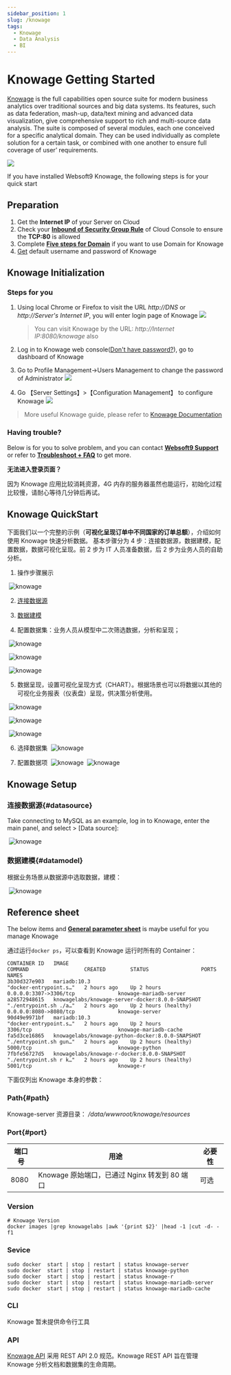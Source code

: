 ```yaml
---
sidebar_position: 1
slug: /knowage
tags:
  - Knowage
  - Data Analysis
  - BI
---
```


# Knowage Getting Started

[Knowage](https://www.knowage-suite.com) is the full capabilities open source suite for modern business analytics over traditional sources and big data systems. Its features, such as data federation, mash-up, data/text mining and advanced data visualization, give comprehensive support to rich and multi-source data analysis. The suite is composed of several modules, each one conceived for a specific analytical domain. They can be used individually as complete solution for a certain task, or combined with one another to ensure full coverage of user’ requirements.

![](https://libs.websoft9.com/Websoft9/DocsPicture/en/knowage/knowage-gui-websoft9.png)

If you have installed Websoft9 Knowage, the following steps is for your quick start

## Preparation

1. Get the **Internet IP** of your Server on Cloud
2. Check your **[Inbound of Security Group Rule](./administrator/firewall#security)** of Cloud Console to ensure the **TCP:80** is allowed
3. Complete **[Five steps for Domain](./administrator/domain_step)** if you want to use Domain for Knowage
4. [Get](./user/credentials) default username and password of Knowage

## Knowage Initialization

### Steps for you

1. Using local Chrome or Firefox to visit the URL *http://DNS* or *http://Server's Internet IP*, you will enter login page of Knowage
   ![](https://libs.websoft9.com/Websoft9/DocsPicture/en/knowage/knowage-login-websoft9.png)

   > You can visit Knowage by the URL: *http://Internet IP:8080/knowage* also

2. Log in to Knowage web console([Don't have password?](./user/credentials)), go to dashboard of Knowage 

3. Go to  Profile Management->Users Management to change the password of Administrator
   ![](https://libs.websoft9.com/Websoft9/DocsPicture/en/knowage/knowage-changepw-websoft9.png)

4. Go 【Server Settings】>【Configuration Management】 to configure Knowage
  ![](https://libs.websoft9.com/Websoft9/DocsPicture/en/knowage/knowage-confmanagement-websoft9.png)

> More useful Knowage guide, please refer to [Knowage Documentation](https://knowage-suite.readthedocs.io/)

### Having trouble?

Below is for you to solve problem, and you can contact **[Websoft9 Support](./helpdesk)** or refer to **[Troubleshoot + FAQ](./faq#setup)** to get more.  

**无法进入登录页面？**

因为 Knowage 应用比较消耗资源，4G 内存的服务器虽然也能运行，初始化过程比较慢，请耐心等待几分钟后再试。

## Knowage QuickStart

下面我们以一个完整的示例（**可视化呈现订单中不同国家的订单总额**），介绍如何使用 Knowage 快速分析数据。
基本步骤分为 4 步：连接数据源，数据建模，配置数据，数据可视化呈现。前 2 步为 IT 人员准备数据，后 2 步为业务人员的自助分析。

1. 操作步骤展示

   ![knowage](https://libs.websoft9.com/Websoft9/blog/tmp/knowage/zh/knowage-websoft9.png)

2. [连接数据源](#datasource)

3. [数据建模](#datamodel)

4. 配置数据集：业务人员从模型中二次筛选数据，分析和呈现；

   ![knowage](https://libs.websoft9.com/Websoft9/blog/tmp/knowage/zh/knowage-dataset1-websoft9.png)

   ![knowage](https://libs.websoft9.com/Websoft9/blog/tmp/knowage/zh/knowage-dataset2-websoft9.png)

   ![knowage](https://libs.websoft9.com/Websoft9/blog/tmp/knowage/zh/knowage-dataset3-websoft9.png)

5. 数据呈现，设置可视化呈现方式（CHART）。根据场景也可以将数据以其他的可视化业务报表（仪表盘）呈现，供决策分析使用。

   ![knowage](https://libs.websoft9.com/Websoft9/blog/tmp/knowage/zh/knowage-analysis-websoft9.png)

   ![knowage](https://libs.websoft9.com/Websoft9/blog/tmp/knowage/zh/knowage-analysis1-websoft9.png)

   ![knowage](https://libs.websoft9.com/Websoft9/blog/tmp/knowage/zh/knowage-analysis2-websoft9.png)

6. 选择数据集
   ![knowage](https://libs.websoft9.com/Websoft9/blog/tmp/knowage/zh/knowage-analysis3-websoft9.png)

7. 配置数据项
   ![knowage](https://libs.websoft9.com/Websoft9/blog/tmp/knowage/zh/knowage-analysis4-websoft9.png)
   ![knowage](https://libs.websoft9.com/Websoft9/blog/tmp/knowage/zh/knowage-analysis5-websoft9.png)

## Knowage Setup

### 连接数据源{#datasource}

Take connecting to MySQL as an example, log in to Knowage, enter the main panel, and select > [Data source]:

   ![knowage](https://libs.websoft9.com/Websoft9/blog/tmp/knowage/zh/knowage-datasource-websoft9.png)

### 数据建模{#datamodel}

根据业务场景从数据源中选取数据，建模：

   ![knowage](https://libs.websoft9.com/Websoft9/blog/tmp/knowage/zh/knowage-model-websoft9.png)

## Reference sheet

The below items and **[General parameter sheet](./administrator/parameter)** is maybe useful for you manage Knowage


通过运行`docker ps`，可以查看到 Knowage 运行时所有的 Container：

```
CONTAINER ID   IMAGE                                              COMMAND                  CREATED        STATUS                 PORTS                               NAMES
3b30d327e903   mariadb:10.3                                       "docker-entrypoint.s…"   2 hours ago    Up 2 hours             0.0.0.0:3307->3306/tcp              knowage-mariadb-server
a28572948615   knowagelabs/knowage-server-docker:8.0.0-SNAPSHOT   "./entrypoint.sh ./a…"   2 hours ago    Up 2 hours (healthy)   0.0.0.0:8080->8080/tcp              knowage-server
90d49e9971bf   mariadb:10.3                                       "docker-entrypoint.s…"   2 hours ago    Up 2 hours             3306/tcp                            knowage-mariadb-cache
fa5d3ce16865   knowagelabs/knowage-python-docker:8.0.0-SNAPSHOT   "./entrypoint.sh gun…"   2 hours ago    Up 2 hours (healthy)   5000/tcp                            knowage-python
7fbfe56727d5   knowagelabs/knowage-r-docker:8.0.0-SNAPSHOT        "./entrypoint.sh r k…"   2 hours ago    Up 2 hours (healthy)   5001/tcp                            knowage-r
```

下面仅列出 Knowage 本身的参数：

### Path{#path}

Knowage-server 资源目录： */data/wwwroot/knowage/resources*

### Port{#port}

| 端口号 | 用途                                          | 必要性 |
| ------ | --------------------------------------------- | ------ |
| 8080   | Knowage 原始端口，已通过 Nginx 转发到 80 端口 | 可选   |

### Version

```shell
# Knowage Version
docker images |grep knowagelabs |awk '{print $2}' |head -1 |cut -d- -f1
```

### Sevice

```shell
sudo docker  start | stop | restart | status knowage-server
sudo docker  start | stop | restart | status knowage-python
sudo docker  start | stop | restart | status knowage-r
sudo docker  start | stop | restart | status knowage-mariadb-server
sudo docker  start | stop | restart | status knowage-mariadb-cache
```

### CLI

Knowage 暂未提供命令行工具

### API

[Knowage API](https://knowage.docs.apiary.io) 采用 REST API 2.0 规范。Knowage REST API 旨在管理 Knowage 分析文档和数据集的生命周期。
